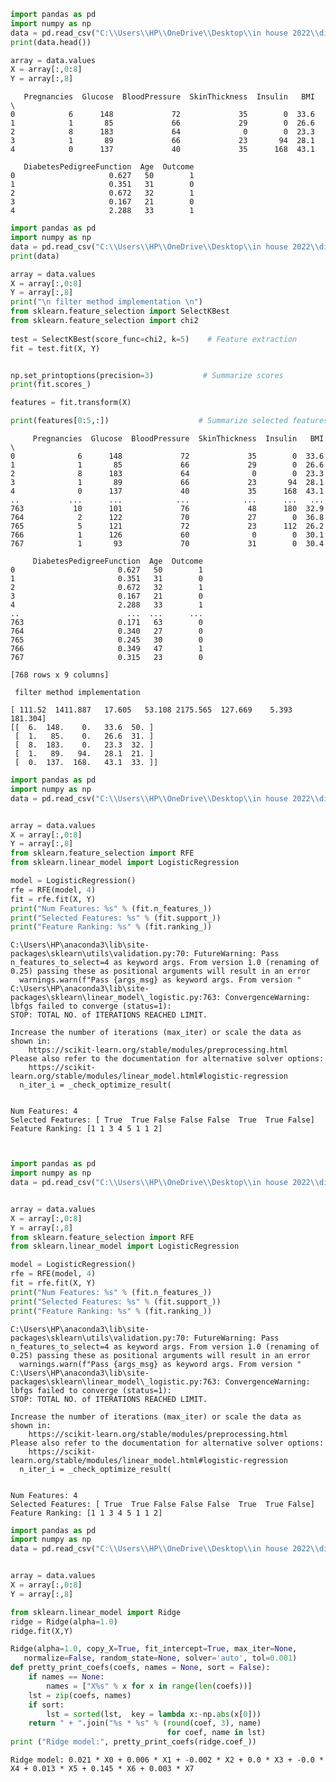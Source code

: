 ```python
import pandas as pd
import numpy as np
data = pd.read_csv("C:\\Users\\HP\\OneDrive\\Desktop\\in house 2022\\diabetes.csv")
print(data.head())

array = data.values
X = array[:,0:8]
Y = array[:,8]
```

       Pregnancies  Glucose  BloodPressure  SkinThickness  Insulin   BMI  \
    0            6      148             72             35        0  33.6   
    1            1       85             66             29        0  26.6   
    2            8      183             64              0        0  23.3   
    3            1       89             66             23       94  28.1   
    4            0      137             40             35      168  43.1   
    
       DiabetesPedigreeFunction  Age  Outcome  
    0                     0.627   50        1  
    1                     0.351   31        0  
    2                     0.672   32        1  
    3                     0.167   21        0  
    4                     2.288   33        1  
    


```python
import pandas as pd
import numpy as np
data = pd.read_csv("C:\\Users\\HP\\OneDrive\\Desktop\\in house 2022\\diabetes.csv")
print(data)

array = data.values
X = array[:,0:8]
Y = array[:,8]
print("\n filter method implementation \n")
from sklearn.feature_selection import SelectKBest
from sklearn.feature_selection import chi2
                                             
test = SelectKBest(score_func=chi2, k=5)    # Feature extraction
fit = test.fit(X, Y)


np.set_printoptions(precision=3)           # Summarize scores
print(fit.scores_)

features = fit.transform(X)

print(features[0:5,:])                    # Summarize selected features
```

         Pregnancies  Glucose  BloodPressure  SkinThickness  Insulin   BMI  \
    0              6      148             72             35        0  33.6   
    1              1       85             66             29        0  26.6   
    2              8      183             64              0        0  23.3   
    3              1       89             66             23       94  28.1   
    4              0      137             40             35      168  43.1   
    ..           ...      ...            ...            ...      ...   ...   
    763           10      101             76             48      180  32.9   
    764            2      122             70             27        0  36.8   
    765            5      121             72             23      112  26.2   
    766            1      126             60              0        0  30.1   
    767            1       93             70             31        0  30.4   
    
         DiabetesPedigreeFunction  Age  Outcome  
    0                       0.627   50        1  
    1                       0.351   31        0  
    2                       0.672   32        1  
    3                       0.167   21        0  
    4                       2.288   33        1  
    ..                        ...  ...      ...  
    763                     0.171   63        0  
    764                     0.340   27        0  
    765                     0.245   30        0  
    766                     0.349   47        1  
    767                     0.315   23        0  
    
    [768 rows x 9 columns]
    
     filter method implementation 
    
    [ 111.52  1411.887   17.605   53.108 2175.565  127.669    5.393  181.304]
    [[  6.  148.    0.   33.6  50. ]
     [  1.   85.    0.   26.6  31. ]
     [  8.  183.    0.   23.3  32. ]
     [  1.   89.   94.   28.1  21. ]
     [  0.  137.  168.   43.1  33. ]]
    


```python
import pandas as pd
import numpy as np
data = pd.read_csv("C:\\Users\\HP\\OneDrive\\Desktop\\in house 2022\\diabetes.csv")


array = data.values
X = array[:,0:8]
Y = array[:,8]
from sklearn.feature_selection import RFE
from sklearn.linear_model import LogisticRegression

model = LogisticRegression()
rfe = RFE(model, 4)
fit = rfe.fit(X, Y)
print("Num Features: %s" % (fit.n_features_))
print("Selected Features: %s" % (fit.support_))
print("Feature Ranking: %s" % (fit.ranking_))
```

    C:\Users\HP\anaconda3\lib\site-packages\sklearn\utils\validation.py:70: FutureWarning: Pass n_features_to_select=4 as keyword args. From version 1.0 (renaming of 0.25) passing these as positional arguments will result in an error
      warnings.warn(f"Pass {args_msg} as keyword args. From version "
    C:\Users\HP\anaconda3\lib\site-packages\sklearn\linear_model\_logistic.py:763: ConvergenceWarning: lbfgs failed to converge (status=1):
    STOP: TOTAL NO. of ITERATIONS REACHED LIMIT.
    
    Increase the number of iterations (max_iter) or scale the data as shown in:
        https://scikit-learn.org/stable/modules/preprocessing.html
    Please also refer to the documentation for alternative solver options:
        https://scikit-learn.org/stable/modules/linear_model.html#logistic-regression
      n_iter_i = _check_optimize_result(
    

    Num Features: 4
    Selected Features: [ True  True False False False  True  True False]
    Feature Ranking: [1 1 3 4 5 1 1 2]
    


```python

```


```python

```


```python
import pandas as pd
import numpy as np
data = pd.read_csv("C:\\Users\\HP\\OneDrive\\Desktop\\in house 2022\\diabetes.csv")


array = data.values
X = array[:,0:8]
Y = array[:,8]
from sklearn.feature_selection import RFE
from sklearn.linear_model import LogisticRegression

model = LogisticRegression()
rfe = RFE(model, 4)
fit = rfe.fit(X, Y)
print("Num Features: %s" % (fit.n_features_))
print("Selected Features: %s" % (fit.support_))
print("Feature Ranking: %s" % (fit.ranking_))
```

    C:\Users\HP\anaconda3\lib\site-packages\sklearn\utils\validation.py:70: FutureWarning: Pass n_features_to_select=4 as keyword args. From version 1.0 (renaming of 0.25) passing these as positional arguments will result in an error
      warnings.warn(f"Pass {args_msg} as keyword args. From version "
    C:\Users\HP\anaconda3\lib\site-packages\sklearn\linear_model\_logistic.py:763: ConvergenceWarning: lbfgs failed to converge (status=1):
    STOP: TOTAL NO. of ITERATIONS REACHED LIMIT.
    
    Increase the number of iterations (max_iter) or scale the data as shown in:
        https://scikit-learn.org/stable/modules/preprocessing.html
    Please also refer to the documentation for alternative solver options:
        https://scikit-learn.org/stable/modules/linear_model.html#logistic-regression
      n_iter_i = _check_optimize_result(
    

    Num Features: 4
    Selected Features: [ True  True False False False  True  True False]
    Feature Ranking: [1 1 3 4 5 1 1 2]
    


```python
import pandas as pd
import numpy as np
data = pd.read_csv("C:\\Users\\HP\\OneDrive\\Desktop\\in house 2022\\diabetes.csv")


array = data.values
X = array[:,0:8]
Y = array[:,8]

from sklearn.linear_model import Ridge
ridge = Ridge(alpha=1.0)
ridge.fit(X,Y)

Ridge(alpha=1.0, copy_X=True, fit_intercept=True, max_iter=None,
   normalize=False, random_state=None, solver='auto', tol=0.001)
def pretty_print_coefs(coefs, names = None, sort = False):
    if names == None:
        names = ["X%s" % x for x in range(len(coefs))]
    lst = zip(coefs, names)
    if sort:
        lst = sorted(lst,  key = lambda x:-np.abs(x[0]))
    return " + ".join("%s * %s" % (round(coef, 3), name)
                                   for coef, name in lst)
print ("Ridge model:", pretty_print_coefs(ridge.coef_))
```

    Ridge model: 0.021 * X0 + 0.006 * X1 + -0.002 * X2 + 0.0 * X3 + -0.0 * X4 + 0.013 * X5 + 0.145 * X6 + 0.003 * X7
    


```python

```
